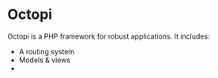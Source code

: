 # Octopi
Octopi is a PHP framework for robust applications.  It includes:

- A routing system
- Models & views
- 